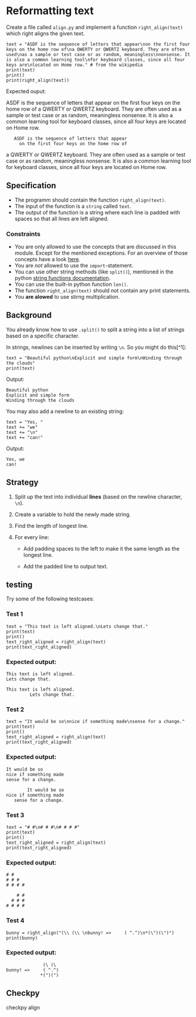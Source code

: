 # Reformatting text

Create a file called `align.py` and implement a function `right_align(text)` which right aligns the given text.

    text = "ASDF is the sequence of letters that appear\non the first four keys on the home row of\na QWERTY or QWERTZ keyboard. They are often used\nas a sample or test case or as random, meaningless\nnonsense. It is also a common learning tool\nfor keyboard classes, since all four keys are\nlocated on Home row." # from the wikipedia
    print(text)
    print()
    print(right_align(text))

Expected ouput:

ASDF is the sequence of letters that appear
on the first four keys on the home row of
a QWERTY or QWERTZ keyboard. They are often used
as a sample or test case or as random, meaningless
nonsense. It is also a common learning tool
for keyboard classes, since all four keys are
located on Home row.

       ASDF is the sequence of letters that appear
         on the first four keys on the home row of
  a QWERTY or QWERTZ keyboard. They are often used
as a sample or test case or as random, meaningless
       nonsense. It is also a common learning tool
     for keyboard classes, since all four keys are
                              located on Home row.



## Specification

* The programm should contain the function `right_align(text)`.
* The input of the function is a `string` called `text`.
* The output of the function is a string where each line is padded with spaces so that all lines are left aligned.  

### Constraints

* You are only allowed to use the concepts that are discussed in this module. Except for the mentioned exceptions.
For an overview of those concepts have a look [here](/python/en/overview).
* You are *not* allowed to use the `import`-statement.
* You can use other string methods (like `split()`), mentioned in the python [string functions documentation](https://docs.python.org/3.7/library/stdtypes.html#string-methods).
* You can use the built-in python function `len()`.
* The function `right_align(text)` should not contain any print statements.
* You **are alowed** to use stirng multiplication.

## Background

You already know how to use `.split()` to split a string into a list of strings based on a specific character.

In strings, newlines can be inserted by writing `\n`. So you might do this[^1]:

    text = "Beautiful python\nExplicit and simple form\nWinding through the clouds"
    print(text)

Output:

    Beautiful python
    Explicit and simple form
    Winding through the clouds

You may also add a newline to an existing string:

    text = "Yes, "
    text += "we"
    text += "\n"
    text += "can!"

Output:

    Yes, we
    can!

## Strategy

1. Split up the text into individual **lines** (based on the newline character, `\n`).

2. Create a variable to hold the newly made string.

3. Find the length of longest line.

4. For every line:

    - Add padding spaces to the left to make it the same length as the longest line.

    - Add the padded line to output text.

## testing

Try some of the following testcases:

### Test 1

    text = "This text is left aligned.\nLets change that."
    print(text)
    print()
    text_right_aligned = right_align(text)
    print(text_right_aligned)

### Expected output:

    This text is left aligned.
    Lets change that.

    This text is left aligned.
             Lets change that.

### Test 2

    text = "It would be so\nnice if something made\nsense for a change."
    print(text)
    print()
    text_right_aligned = right_align(text)
    print(text_right_aligned)

### Expected output:

    It would be so
    nice if something made
    sense for a change.

            It would be so
    nice if something made
       sense for a change.

### Test 3

    text = "# #\n# # #\n# # # #"
    print(text)
    print()
    text_right_aligned = right_align(text)
    print(text_right_aligned)

### Expected output:

    # #
    # # #
    # # # #

        # #
      # # #
    # # # #

### Test 4

    bunny = right_align("(\\ (\\ \nbunny! =>     ( ^.^)\n*(\")(\")")
    print(bunny)

### Expected output:

                  (\ (\
    bunny! =>     ( ^.^)
                 *(")(")

## Checkpy

checkpy align
